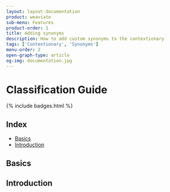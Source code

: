 ```yaml
---
layout: layout-documentation
product: weaviate
sub-menu: Features
product-order: 1
title: Adding synonyms
description: How to add custom synonyms to the contextionary
tags: ['Contextionary', 'Synonyms']
menu-order: 2
open-graph-type: article
og-img: documentation.jpg
---
```


# Classification Guide

{% include badges.html %}

## Index

- [Basics](#basics)
- [Introduction](#introduction)

## Basics

## Introduction